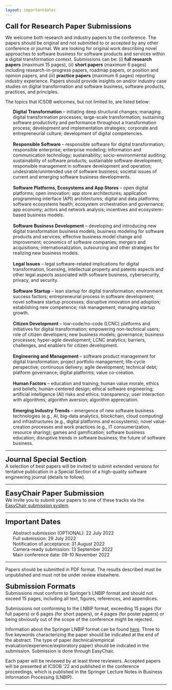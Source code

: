 ```yaml
---
layout: importantdates
---
```


<b style="font-size: 22px" id="CallForResearchPapers">Call for Research Paper Submissions</b>

We welcome both research and industry papers to the conference. The papers should be original and not submitted to or accepted by any other conference or journal. We are looking for original work describing novel approaches to software business for software products and services within a digital transformation context. Submissions can be: (i) <b>full research papers</b> (maximum 15 pages), (ii) <b>short papers</b> (maximum 6 pages) including research-in-progress papers, roadmap papers, or position and opinion papers, and (iii) <b>practice papers</b> (maximum 6 pages) reporting industry experience. Papers should provide insights on and/or industry case studies on digital transformation and software business, software products, practices, and principles.

The topics that ICSOB welcomes, but not limited to, are listed below:

<ul style="list-style: none;">
<li>
<b>Digital Transformation</b> – initiating deep structural changes; managing digital transformation processes; large-scale transformation; sustaining software productivity and performance throughout a transformation process; development and implementation strategies; corporate and entrepreneurial culture; development of digital competencies.</li><br>
<li><b>Responsible Software</b> – responsible software for digital transformation; responsible enterprise; enterprise modeling; information and communication technology; sustainability; socio-environmental auditing; sustainability of software products; sustainable software development; responsible management in software development and operation; undesirable/unintended use of software business; societal issues of current and emerging software business developments.</li><br>
<li><b>Software Platforms, Ecosystems and App Stores</b> – open digital platforms; open innovation; app store architectures; application programming interface (API) architectures; digital and data platforms; software ecosystems health; ecosystem orchestration and governance; app economy; actors and network analysis; incentives and ecosystem-based business models.</li><br>
<li><b>Software Business Development</b> – developing and introducing new digital transformation business models; business modeling for software products and services; effective business model change and improvement; economics of software companies; mergers and acquisitions; internationalization, outsourcing and other strategies for realizing new business models.</li><br>
<li><b>Legal Issues</b> – legal software-related implications for digital transformation, licensing, intellectual property and patents aspects and other legal aspects associated with software business, cybersecurity, privacy, and security.</li><br>
<li><b>Software Startup</b> – lean startup for digital transformation; environment success factors; entrepreneurial process in software development; novel software startup processes; disruptive innovation and adoption; establishing new competence; risk management; managing startup growth.</li><br>
<li><b>Citizen Development</b> – low-code/no-code (LCNC) platforms and initiatives for digital transformation; empowering non-technical users; role of citizen developers; new business models; governance; business processes; hyper-agile development; LCNC analytics; barriers, challenges, and enablers for citizen development.</li><br>
<li><b>Engineering and Management</b> – software product management for digital transformation; project portfolio management; life-cycle perspective; continuous delivery; agile development; technical debt; platform governance; digital platforms; value co-creation.</li><br>
<li><b>Human Factors</b> – education and training; human value morale, ethics and beliefs; human-centered design; ethical software engineering; artificial intelligence (AI) risks and ethics; transparency; user interaction with algorithms; algorithm aversion; algorithm appreciation.</li><br>
<li><b>Emerging Industry Trends</b> – emergence of new software business technologies (e.g., AI, big-data analytics, blockchain, cloud computing) and infrastructures (e.g., digital platforms and ecosystems); novel value-creation processes and work practices (e.g., IT consumerization, resource sharing); games and gamification; software business education; disruptive trends in software business; the future of software business.</li>
</ul>
<hr>
<b style="font-size: 22px">Journal Special Section</b>:<br> A selection of best papers will be invited to submit extended versions for tentative publication in a Special Section of a high-quality software engineering journal (details to follow).
<hr>
<b style="font-size: 22px" id="EasyChairPaperSubmission">EasyChair Paper Submission</b><br>
We invite you to submit your papers to one of these tracks via the <a href="https://easychair.org/conferences/?conf=icsob2022" target="_blank">EasyChair submission system</a>.
<hr>
<b style="font-size: 22px" id="ImportantDates">Important Dates</b><br>
<ul style="list-style: none;">
<li>Abstract submission (OPTIONAL): 22 July 2022</li>
<li>Full submission: 29 July 2022</li>
<li>Notification of acceptance: 31 August 2022</li>
<li>Camera-ready submission: 13 September 2022</li>
<li>Main conference date: 09-10 November 2022</li>
</ul>
<hr>
Papers should be submitted in PDF format. The results described must be unpublished and must not be under review elsewhere.

<b style="font-size: 22px" id="SubmissionFormats">Submission Formats</b><br>
Submissions must conform to Springer’s LNBIP format and should not exceed 15 pages, including all text, figures, references, and appendices.

Submissions not conforming to the LNBIP format, exceeding 15 pages (for full papers) or 6 pages (for short papers), or 4 pages (for poster papers) or being obviously out of the scope of the conference might be rejected.

Information about the Springer LNBIP format can be found <a href="https://www.springer.com/gp/authors-editors/conference-proceedings/conference-proceedings-guidelines" target="_blank">here</a>. Three to five keywords characterizing the paper should be indicated at the end of the abstract. The type of paper (technical/empirical evaluation/experience/exploratory paper) should be indicated in the submission. Submission is done through EasyChair.

Each paper will be reviewed by at least three reviewers. Accepted papers will be presented at ICSOB ’22 and published in the conference proceedings, which is published in the Springer Lecture Notes in Business Information Processing (LNBIP).

<hr>
